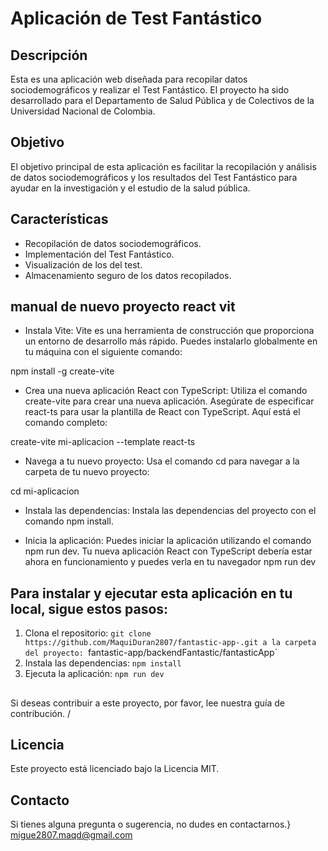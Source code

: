 # Aplicación de Test Fantástico

## Descripción

Esta es una aplicación web diseñada para recopilar datos sociodemográficos y realizar el Test Fantástico. El proyecto ha sido desarrollado para el Departamento de Salud Pública y de Colectivos de la Universidad Nacional de Colombia.

## Objetivo

El objetivo principal de esta aplicación es facilitar la recopilación y análisis de datos sociodemográficos y los resultados del Test Fantástico para ayudar en la investigación y el estudio de la salud pública.

## Características

- Recopilación de datos sociodemográficos.
- Implementación del Test Fantástico.
- Visualización de los  del test.
- Almacenamiento seguro de los datos recopilados.

## manual de nuevo proyecto react vit
* Instala Vite: Vite es una herramienta de construcción que proporciona un entorno de desarrollo más rápido. Puedes instalarlo globalmente en tu máquina con el siguiente comando:
  
npm install -g create-vite

* Crea una nueva aplicación React con TypeScript: Utiliza el comando create-vite para crear una nueva aplicación. Asegúrate de especificar react-ts para usar la plantilla de React con TypeScript. Aquí está el comando completo:
  
create-vite mi-aplicacion --template react-ts

* Navega a tu nuevo proyecto: Usa el comando cd para navegar a la carpeta de tu nuevo proyecto:
  
cd mi-aplicacion

* Instala las dependencias: Instala las dependencias del proyecto con el comando
  npm install.


* Inicia la aplicación: Puedes iniciar la aplicación utilizando el comando npm run dev. Tu nueva aplicación React con TypeScript debería estar ahora en funcionamiento y puedes verla en tu navegador 
npm run dev


## Para instalar y ejecutar esta aplicación en tu local, sigue estos pasos:

1. Clona el repositorio: `git clone https://github.com/MaquiDuran2807/fantastic-app-.git
 a la carpeta del proyecto: `fantastic-app/backendFantastic/fantasticApp`
3. Instala las dependencias: `npm install`
4. Ejecuta la aplicación: `npm run dev `

##

Si deseas contribuir a este proyecto, por favor, lee nuestra guía de contribución.
/
## Licencia

Este proyecto está licenciado bajo la Licencia MIT.

## Contacto

Si tienes alguna pregunta o sugerencia, no dudes en contactarnos.}
migue2807.maqd@gmail.com

